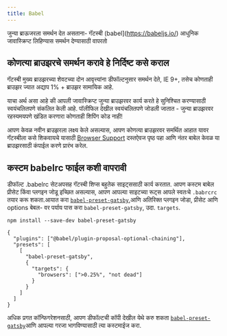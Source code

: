 ```yaml
---
title: Babel
---
```



जुन्या ब्राऊजरला समर्थन देत असताना- गॅटस्बी (babel](https://babeljs.io/) आधुनिक जावास्क्रिप्ट लिहिण्यास समर्थन देण्यासाठी वापरतो 

## कोणत्या ब्राउझरचे समर्थन करावे हे निर्दिष्ट कसे कराल 

गॅटस्बी मुख्य ब्राउझरच्या शेवटच्या दोन आवृत्त्यांना डीफॉल्टनुसार समर्थन देते, IE 9+, तसेच कोणताही ब्राउझर ज्यात अद्याप 1% + ब्राउझर सामायिक आहे.

याचा अर्थ असा आहे की आपली जावास्क्रिप्ट जुन्या ब्राउझरवर कार्य करते हे सुनिश्चित करण्यासाठी स्वयंचलितपणे संकलित केली आहे. पॉलीफिल देखील स्वयंचलितपणे जोडली जातात - जुन्या ब्राउझरवर रहस्यमयपणे खंडित करणारा कोणताही शिपिंग कोड नाही!

आपण केवळ नवीन ब्राउझरला लक्ष्य केले असल्यास, आपण कोणत्या ब्राउझरवर समर्थित आहात यावर गॅटस्बीला कसे शिकवायचे यासाठी [Browser Support](/docs/browser-support/) दस्तऐवज पृष्ठ पहा आणि नंतर बाबेल केवळ या ब्राउझरसाठी कंपाईल करणे प्रारंभ करेल.

## कस्टम babelrc फाईल कशी वापरावी

डीफॉल्ट .babelrc सेटअपसह गॅटस्बी शिप्स बहुतेक साइट्ससाठी कार्य करतात. आपण कस्टम बाबेल प्रीसेट किंवा प्लगइन जोडू इच्छित असल्यास, आपण आपल्या साइटच्या रूट्स आपले स्वतःचे `.babrcrc` तयार करू शकता.आयात करा [`babel-preset-gatsby`](https://github.com/gatsbyjs/gatsby/tree/master/packages/babel-preset-gatsby),आणि अतिरिक्त प्लगइन जोडा, प्रीसेट आणि options बेबल- वर पर्याय पास करा `babel-preset-gatsby`, उदा. `targets`.

```shell
npm install --save-dev babel-preset-gatsby
```

<!-- prettier-ignore-start -->
```json:title=.babelrc
{
  "plugins": ["@babel/plugin-proposal-optional-chaining"],
  "presets": [
    [
      "babel-preset-gatsby",
      {
        "targets": {
          "browsers": [">0.25%", "not dead"]
        }
      }
    ]
  ]
}
```
<!-- prettier-ignore-end -->

अधिक प्रगत कॉन्फिगरेशनसाठी, आपण डीफॉल्टची कॉपी देखील येथे करु शकता  [`babel-preset-gatsby`](https://github.com/gatsbyjs/gatsby/tree/master/packages/babel-preset-gatsby)आणि आपल्या गरजा भागविण्यासाठी त्या कस्टमाईज करा. 
